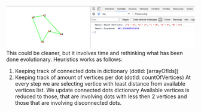 ![](result.png)
This could be cleaner, but it involves time and rethinking what has been done evolutionary.
Heuristics works as follows:
1) Keeping track of connected dots in dictionary (dotId: [arrayOfIds])
2) Keeping track of amount of vertices per dot (dotId: countOfVertices)
At every step we are selecting vertice with least distance from available vertices list.
We update connected dots dictionary
Available vertices is reduced to those, that are involving dots with less then 2 vertices and those that are involving disconnected dots.
